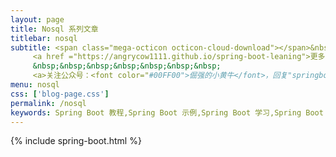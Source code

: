 ```yaml
---
layout: page
title: Nosql 系列文章
titlebar: nosql
subtitle: <span class="mega-octicon octicon-cloud-download"></span>&nbsp;&nbsp;
     <a href ="https://angrycow1111.github.io/spring-boot-leaning">更多 Spring Boot 2.0 精选课程 ， <font color="#EB9439">点我</font>查看！</a><br/>
     &nbsp;&nbsp;&nbsp;&nbsp;&nbsp;&nbsp;&nbsp;
     <a>关注公众号：<font color="#00FF00">倔强的小黄牛</font>，回复"springboot" 进群交流。</a>
menu: nosql
css: ['blog-page.css']
permalink: /nosql
keywords: Spring Boot 教程,Spring Boot 示例,Spring Boot 学习,Spring Boot 资源,Spring Boot 2.0
---
```


{% include spring-boot.html %}
